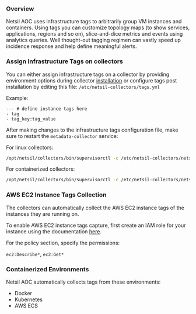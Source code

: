 ### Overview

Netsil AOC uses infrastructure tags to arbitrarily group VM instances and containers. Using tags you can customize topology maps (to show services, applications, regions and so on), slice-and-dice metrics and events using analytics queries. Well thought-out tagging regimen can vastly speed up incidence response and help define meaningful alerts.

### Assign Infrastructure Tags on collectors

You can either assign infrastructure tags on a collector by providing environment options during collector [installation](collectors.md#infrastructure-tags) or configure tags post installation by editing this file: `/etc/netsil-collectors/tags.yml`

Example:
```
--- # define instance tags here
- tag
- tag_key:tag_value
```

After making changes to the infrastructure tags configuration file, make sure to restart the `metadata-collector` service:

For linux collectors:
```bash
/opt/netsil/collectors/bin/supervisorctl -c /etc/netsil-collectors/netsil-collectors.conf restart netsil-collectors:metadata-collector
```
For containerized collectors:
```bash
/opt/netsil/collectors/bin/supervisorctl -c /etc/netsil-collectors/netsil-collectors-standalone.conf restart netsil-collectors:metadata-collector
```

### AWS EC2 Instance Tags Collection

The collectors can automatically collect the AWS EC2 instance tags of the instances they are running on.

To enable AWS EC2 instance tags capture, first create an IAM role for your instance using the documentation [here](http://docs.aws.amazon.com/AWSEC2/latest/UserGuide/iam-roles-for-amazon-ec2.html).

For the policy section, specify the permissions:

`ec2:Describe*`, `ec2:Get*`


### Containerized Environments

Netsil AOC automatically collects tags from these environments:

* Docker
* Kubernetes
* AWS ECS
